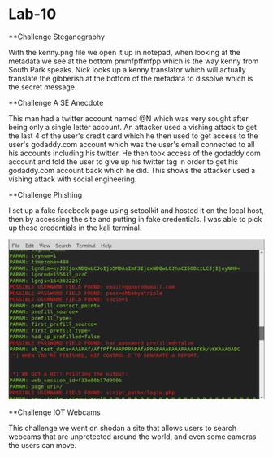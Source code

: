 # Lab-10

**Challenge Steganography

With the kenny.png file we open it up in notepad, when looking at the metadata we see at the bottom pmmfpffmfpp which is the way kenny from South Park speaks. Nick looks up a kenny translator which will actually translate the gibberish at the bottom of the metadata to dissolve which is the secret message.

**Challenge A SE Anecdote

This man had a twitter account named @N which was very sought after being only a single letter account. An attacker used a vishing attack to get the last 4 of the user's credit card which he then used to get access to the user's godaddy.com account which was the user's email connected to all his accounts including his twitter. He then took access of the godaddy.com account and told the user to give up his twitter tag in order to get his godaddy.com account back which he did. This shows the attacker used a vishing attack with social engineering.

**Challenge Phishing

I set up a fake facebook page using setoolkit and hosted it on the local host, then by accessing the site and putting in fake credentials. I was able to pick up these credentials in the kali terminal.

![](https://github.com/FreeMichael/Lab-10/blob/master/Screen%20Shot%202018-11-30%20at%204.00.01%20PM.png)

**Challenge IOT Webcams

This challenge we went on shodan a site that allows users to search webcams that are unprotected around the world, and even some cameras the users can move.

![]()
